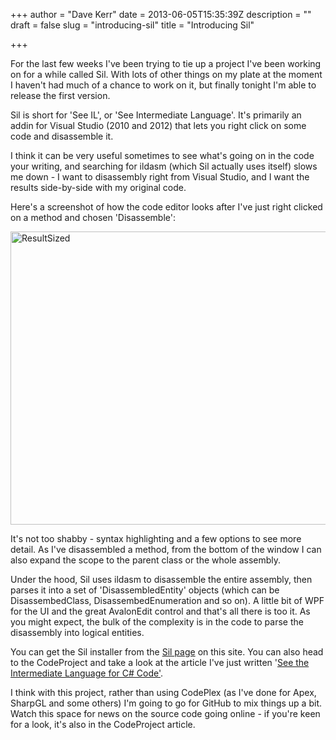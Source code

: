 +++
author = "Dave Kerr"
date = 2013-06-05T15:35:39Z
description = ""
draft = false
slug = "introducing-sil"
title = "Introducing Sil"

+++


For the last few weeks I've been trying to tie up a project I've been working on for a while called Sil. With lots of other things on my plate at the moment I haven't had much of a chance to work on it, but finally tonight I'm able to release the first version.

Sil is short for 'See IL', or 'See Intermediate Language'. It's primarily an addin for Visual Studio (2010 and 2012) that lets you right click on some code and disassemble it.

I think it can be very useful sometimes to see what's going on in the code your writing, and searching for ildasm (which Sil actually uses itself) slows me down - I want to disassembly right from Visual Studio, and I want the results side-by-side with my original code.

Here's a screenshot of how the code editor looks after I've just right clicked on a method and chosen 'Disassemble':

<a href="http://www.dwmkerr.com/wp-content/uploads/2013/06/ResultSized.png"><img class="alignnone size-full wp-image-276" alt="ResultSized" src="http://www.dwmkerr.com/wp-content/uploads/2013/06/ResultSized.png" width="640" height="469" /></a>

It's not too shabby - syntax highlighting and a few options to see more detail. As I've disassembled a method, from the bottom of the window I can also expand the scope to the parent class or the whole assembly.

Under the hood, Sil uses ildasm to disassemble the entire assembly, then parses it into a set of 'DisassembledEntity' objects (which can be DisassembedClass, DisassembedEnumeration and so on). A little bit of WPF for the UI and the great AvalonEdit control and that's all there is too it. As you might expect, the bulk of the complexity is in the code to parse the disassembly into logical entities.

You can get the Sil installer from the <a title="Sil" href="http://www.dwmkerr.com/sil/">Sil page</a> on this site. You can also head to the CodeProject and take a look at the article I've just written '<a title="See the Intermediate Language for C# Code" href="http://www.codeproject.com/Articles/602648/See-the-Intermediate-Language-for-Csharp-Code">See the Intermediate Language for C# Code'</a>.

I think with this project, rather than using CodePlex (as I've done for Apex, SharpGL and some others) I'm going to go for GitHub to mix things up a bit. Watch this space for news on the source code going online - if you're keen for a look, it's also in the CodeProject article.

